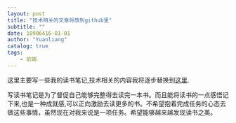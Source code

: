 ```yaml
---
layout: post
title: "技术相关的文章将放到github里"
subtitle: ""
date: 18906416-01-01
author: "Yuanliang"
catalog: true
tags:
    - 前端
---
```


这里主要写一些我的读书笔记,技术相关的内容我将逐步替换到[这里](https://github.com/woowyl/Front-end-learning-Map/blob/master/README.md).


写读书笔记是为了督促自己能够完整得去读完一本书。而且能将读书的一点感悟记下来,也是一种成就感,可以正向激励去读更多的书。不希望抱着完成任务的心态去做这些事情，虽然现在对我来说是一项任务。希望能够越来越发现读书之美。

